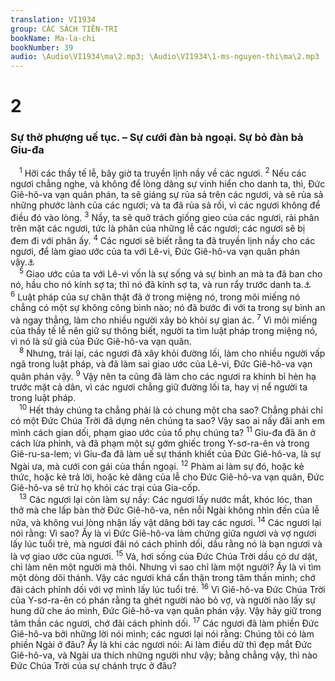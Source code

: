 ```yaml
---
translation: VI1934
group: CÁC SÁCH TIÊN-TRI
bookName: Ma-la-chi 
bookNumber: 39
audio: \Audio\VI1934\ma\2.mp3; \Audio\VI1934\1-ms-nguyen-thi\ma\2.mp3
---
```


<div class="title"><h1>2</h1><h3>Sự thờ phượng uế tục. – Sự cưới đàn bà ngoại. Sự bỏ đàn bà Giu-đa</h3></div>
<span class="verse ma_2_1"> <sup>1</sup> Hỡi các thầy tế lễ, bây giờ ta truyền lịnh nầy về các ngươi. </span>
<span class="verse ma_2_2"><sup>2</sup> Nếu các ngươi chẳng nghe, và không để lòng dâng sự vinh hiển cho danh ta, thì, Đức Giê-hô-va vạn quân phán, ta sẽ giáng sự rủa sả trên các ngươi, và sẽ rủa sả những phước lành của các ngươi; và ta đã rủa sả rồi, vì các ngươi không để điều đó vào lòng. </span>
<span class="verse ma_2_3"><sup>3</sup> Nầy, ta sẽ quở trách giống gieo của các ngươi, rải phân trên mặt các ngươi, tức là phân của những lễ các ngươi; các ngươi sẽ bị đem đi với phân ấy. </span>
<span class="verse ma_2_4"><sup>4</sup> Các ngươi sẽ biết rằng ta đã truyền lịnh nầy cho các ngươi, để làm giao ước của ta với Lê-vi, Đức Giê-hô-va vạn quân phán vậy.<a data-toggle="tooltip" data-placement="bottom" title="Dan 3:11-13">⚓</a><br/></span>
<span class="verse ma_2_5"> <sup>5</sup> Giao ước của ta với Lê-vi vốn là sự sống và sự bình an mà ta đã ban cho nó, hầu cho nó kính sợ ta; thì nó đã kính sợ ta, và run rẩy trước danh ta.<a data-toggle="tooltip" data-placement="bottom" title="Dan 25:12">⚓</a></span>
<span class="verse ma_2_6"><sup>6</sup> Luật pháp của sự chân thật đã ở trong miệng nó, trong môi miếng nó chẳng có một sự không công bình nào; nó đã bước đi với ta trong sự bình an và ngay thẳng, làm cho nhiều người xây bỏ khỏi sự gian ác. </span>
<span class="verse ma_2_7"><sup>7</sup> Vì môi miếng của thầy tế lễ nên giữ sự thông biết, người ta tìm luật pháp trong miệng nó, vì nó là sứ giả của Đức Giê-hô-va vạn quân. <br/></span>
<span class="verse ma_2_8"> <sup>8</sup> Nhưng, trái lại, các ngươi đã xây khỏi đường lối, làm cho nhiều người vấp ngã trong luật pháp, và đã làm sai giao ước của Lê-vi, Đức Giê-hô-va vạn quân phán vậy. </span>
<span class="verse ma_2_9"><sup>9</sup> Vậy nên ta cũng đã làm cho các ngươi ra khinh bỉ hèn hạ trước mặt cả dân, vì các ngươi chẳng giữ đường lối ta, hay vị nể người ta trong luật pháp. <br/></span>
<span class="verse ma_2_10"> <sup>10</sup> Hết thảy chúng ta chẳng phải là có chung một cha sao? Chẳng phải chỉ có một Đức Chúa Trời đã dựng nên chúng ta sao? Vậy sao ai nấy đãi anh em mình cách gian dối, phạm giao ước của tổ phụ chúng ta? </span>
<span class="verse ma_2_11"><sup>11</sup> Giu-đa đã ăn ở cách lừa phỉnh, và đã phạm một sự gớm ghiếc trong Y-sơ-ra-ên và trong Giê-ru-sa-lem; vì Giu-đa đã làm uế sự thánh khiết của Đức Giê-hô-va, là sự Ngài ưa, mà cưới con gái của thần ngoại. </span>
<span class="verse ma_2_12"><sup>12</sup> Phàm ai làm sự đó, hoặc kẻ thức, hoặc kẻ trả lời, hoặc kẻ dâng của lễ cho Đức Giê-hô-va vạn quân, Đức Giê-hô-va sẽ trừ họ khỏi các trại của Gia-cốp. <br/></span>
<span class="verse ma_2_13"> <sup>13</sup> Các ngươi lại còn làm sự nầy: Các ngươi lấy nước mắt, khóc lóc, than thở mà che lấp bàn thờ Đức Giê-hô-va, nên nỗi Ngài không nhìn đến của lễ nữa, và không vui lòng nhận lấy vật dâng bởi tay các ngươi. </span>
<span class="verse ma_2_14"><sup>14</sup> Các ngươi lại nói rằng: Vì sao? Ấy là vì Đức Giê-hô-va làm chứng giữa ngươi và vợ ngươi lấy lúc tuổi trẻ, mà ngươi đãi nó cách phỉnh dối, dầu rằng nó là bạn ngươi và là vợ giao ước của ngươi. </span>
<span class="verse ma_2_15"><sup>15</sup> Vả, hơi sống của Đức Chúa Trời dầu có dư dật, chỉ làm nên một người mà thôi. Nhưng vì sao chỉ làm một người? Ấy là vì tìm một dòng dõi thánh. Vậy các ngươi khá cẩn thận trong tâm thần mình; chớ đãi cách phỉnh dối với vợ mình lấy lúc tuổi trẻ. </span>
<span class="verse ma_2_16"><sup>16</sup> Vì Giê-hô-va Đức Chúa Trời của Y-sơ-ra-ên có phán rằng ta ghét người nào bỏ vợ, và người nào lấy sự hung dữ che áo mình, Đức Giê-hô-va vạn quân phán vậy. Vậy hãy giữ trong tâm thần các ngươi, chớ đãi cách phỉnh dối. </span>
<span class="verse ma_2_17"><sup>17</sup> Các ngươi đã làm phiền Đức Giê-hô-va bởi những lời nói mình; các ngươi lại nói rằng: Chúng tôi có làm phiền Ngài ở đâu? Ấy là khi các ngươi nói: Ai làm điều dữ thì đẹp mắt Đức Giê-hô-va, và Ngài ưa thích những người như vậy; bằng chẳng vậy, thì nào Đức Chúa Trời của sự chánh trực ở đâu? <br/></span>
